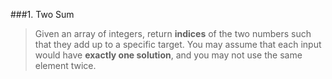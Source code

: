 ###1. Two Sum

>Given an array of integers, return **indices** of the two numbers such that they add up to a specific target.
>You may assume that each input would have **exactly one solution**, and you may not use the same element twice.

